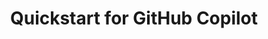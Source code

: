 ---
title: Quickstart for GitHub Copilot
intro: 'ADD INTRO.'
allowTitleToDifferFromFilename: true
versions:
  feature: 'copilot'
shortTitle: Quickstart
topics: 
  - Copilot
---
